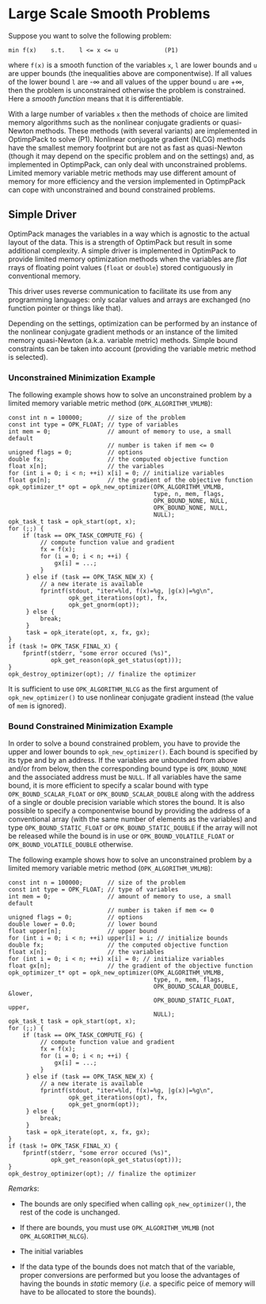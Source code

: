 # Large Scale Smooth Problems

Suppose you want to solve the following problem:
```
min f(x)    s.t.    l <= x <= u             (P1)
```
where `f(x)` is a smooth function of the variables `x`, `l` are lower bounds
and `u` are upper bounds (the inequalities above are componentwise).  If all
values of the lower bound `l` are -∞ and all values of the upper bound `u` are
+∞, then the problem is unconstrained otherwise the problem is constrained.
Here a *smooth function* means that it is differentiable.

With a large number of variables `x` then the methods of choice are limited
memory algorithms such as the nonlinear conjugate gradients or quasi-Newton
methods.  These methods (with several variants) are implemented in OptimpPack
to solve (P1).  Nonlinear conjugate gradient (NLCG) methods have the smallest
memory footprint but are not as fast as quasi-Newton (though it may depend on
the specific problem and on the settings) and, as implemented in OptimpPack,
can only deal with unconstrained problems.  Limited memory variable metric
methods may use different amount of memory for more efficiency and the version
implemented in OptimpPack can cope with unconstrained and bound constrained
problems.


## Simple Driver

OptimPack manages the variables in a way which is agnostic to the actual layout
of the data.  This is a strength of OptimPack but result in some additional
complexity.  A simple driver is implemented in OptimPack to provide limited
memory optimization methods when the variables are *flat* rrays of floating
point values (`float` or `double`) stored contiguously in conventional memory.

This driver uses reverse communication to facilitate its use from any
programming languages: only scalar values and arrays are exchanged (no function
pointer or things like that).

Depending on the settings, optimization can be performed by an instance of
the nonlinear conjugate gradient methods or an instance of the limited
memory quasi-Newton (a.k.a. variable metric) methods.  Simple bound
constraints can be taken into account (providing the variable metric method
is selected).


### Unconstrained Minimization Example

The following example shows how to solve an unconstrained problem by
a limited memory variable metric method (`OPK_ALGORITHM_VMLMB`):
~~~~~{.cpp}
const int n = 100000;       // size of the problem
const int type = OPK_FLOAT; // type of variables
int mem = 0;                // amount of memory to use, a small default
                            // number is taken if mem <= 0
unigned flags = 0;          // options
double fx;                  // the computed objective function
float x[n];                 // the variables
for (int i = 0; i < n; ++i) x[i] = 0; // initialize variables
float gx[n];                // the gradient of the objective function
opk_optimizer_t* opt = opk_new_optimizer(OPK_ALGORITHM_VMLMB,
                                         type, n, mem, flags,
                                         OPK_BOUND_NONE, NULL,
                                         OPK_BOUND_NONE, NULL,
                                         NULL);
opk_task_t task = opk_start(opt, x);
for (;;) {
    if (task == OPK_TASK_COMPUTE_FG) {
         // compute function value and gradient
         fx = f(x);
         for (i = 0; i < n; ++i) {
             gx[i] = ...;
         }
     } else if (task == OPK_TASK_NEW_X) {
         // a new iterate is available
         fprintf(stdout, "iter=%ld, f(x)=%g, |g(x)|=%g\n",
                 opk_get_iterations(opt), fx,
                 opk_get_gnorm(opt));
     } else {
         break;
     }
     task = opk_iterate(opt, x, fx, gx);
}
if (task != OPK_TASK_FINAL_X) {
    fprintf(stderr, "some error occured (%s)",
            opk_get_reason(opk_get_status(opt)));
}
opk_destroy_optimizer(opt); // finalize the optimizer
~~~~~
It is sufficient to use `OPK_ALGORITHM_NLCG` as the first argument of
`opk_new_optimizer()` to use nonlinear conjugate gradient instead (the value of
`mem` is ignored).


### Bound Constrained Minimization Example

In order to solve a bound constrained problem, you have to provide the upper
and lower bounds to `opk_new_optimizer()`.  Each bound is specified by its type
and by an address.  If the variables are unbounded from above and/or from
below, then the corresponding bound type is `OPK_BOUND_NONE` and the associated
address must be `NULL`.  If all variables have the same bound, it is more
efficient to specify a scalar bound with type `OPK_BOUND_SCALAR_FLOAT` or
`OPK_BOUND_SCALAR_DOUBLE` along with the address of a single or double
precision variable which stores the bound.  It is also possible to specify a
componentwise bound by providing the address of a conventional array (with the
same number of elements as the variables) and type `OPK_BOUND_STATIC_FLOAT` or
`OPK_BOUND_STATIC_DOUBLE` if the array will not be released while the bound is
in use or `OPK_BOUND_VOLATILE_FLOAT` or `OPK_BOUND_VOLATILE_DOUBLE` otherwise.

The following example shows how to solve an unconstrained problem by
a limited memory variable metric method (`OPK_ALGORITHM_VMLMB`):
~~~~~{.cpp}
const int n = 100000;       // size of the problem
const int type = OPK_FLOAT; // type of variables
int mem = 0;                // amount of memory to use, a small default
                            // number is taken if mem <= 0
unigned flags = 0;          // options
double lower = 0.0;         // lower bound
float upper[n];             // upper bound
for (int i = 0; i < n; ++i) upper[i] = i; // initialize bounds
double fx;                  // the computed objective function
float x[n];                 // the variables
for (int i = 0; i < n; ++i) x[i] = 0; // initialize variables
float gx[n];                // the gradient of the objective function
opk_optimizer_t* opt = opk_new_optimizer(OPK_ALGORITHM_VMLMB,
                                         type, n, mem, flags,
                                         OPK_BOUND_SCALAR_DOUBLE, &lower,
                                         OPK_BOUND_STATIC_FLOAT, upper,
                                         NULL);
opk_task_t task = opk_start(opt, x);
for (;;) {
    if (task == OPK_TASK_COMPUTE_FG) {
         // compute function value and gradient
         fx = f(x);
         for (i = 0; i < n; ++i) {
             gx[i] = ...;
         }
     } else if (task == OPK_TASK_NEW_X) {
         // a new iterate is available
         fprintf(stdout, "iter=%ld, f(x)=%g, |g(x)|=%g\n",
                 opk_get_iterations(opt), fx,
                 opk_get_gnorm(opt));
     } else {
         break;
     }
     task = opk_iterate(opt, x, fx, gx);
}
if (task != OPK_TASK_FINAL_X) {
    fprintf(stderr, "some error occured (%s)",
            opk_get_reason(opk_get_status(opt)));
}
opk_destroy_optimizer(opt); // finalize the optimizer
~~~~~

*Remarks*:

* The bounds are only specified when calling `opk_new_optimizer()`, the rest of
  the code is unchanged.

* If there are bounds, you must use `OPK_ALGORITHM_VMLMB` (not
  `OPK_ALGORITHM_NLCG`).

* The initial variables

* If the data type of the bounds does not match that of the variable, proper
  conversions are performed but you loose the advantages of having the bounds
  in *static* memory (*i.e.* a specific peice of memory will have to be
  allocated to store the bounds).

